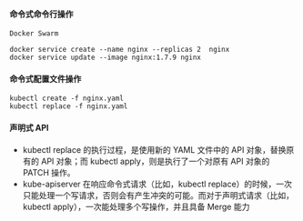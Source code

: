 
#### 命令式命令行操作
```
Docker Swarm 

docker service create --name nginx --replicas 2  nginx
docker service update --image nginx:1.7.9 nginx
```

#### 命令式配置文件操作
```
kubectl create -f nginx.yaml
kubectl replace -f nginx.yaml
```

#### 声明式 API
- kubectl replace 的执行过程，是使用新的 YAML 文件中的 API 对象，替换原有的 API 对象；而 kubectl apply，则是执行了一个对原有 API 对象的 PATCH 操作。
- kube-apiserver 在响应命令式请求（比如，kubectl replace）的时候，一次只能处理一个写请求，否则会有产生冲突的可能。而对于声明式请求（比如，kubectl apply），一次能处理多个写操作，并且具备 Merge 能力
